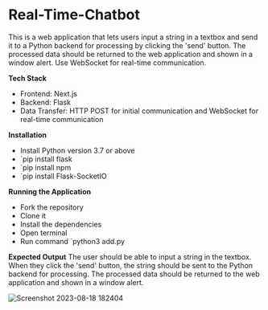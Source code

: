 # Real-Time-Chatbot

This is a web application that lets users input a string in a textbox and send it to a Python backend for processing by clicking the 'send' button. The processed data should be returned to the web application and shown in a window alert. Use WebSocket for real-time communication.

**Tech Stack**
* Frontend: Next.js
* Backend: Flask
* Data Transfer: HTTP POST for initial communication and WebSocket for real-time communication

**Installation**
* Install Python version 3.7 or above
* `pip install flask
* `pip install npm
* `pip install Flask-SocketIO

**Running the Application**
* Fork the repository
* Clone it
* Install the dependencies
* Open terminal
* Run command `python3 add.py

**Expected Output**
The user should be able to input a string in the textbox. When they click the 'send' button, the string should be sent to the Python backend for processing. The processed data should be returned to the web application and shown in a window alert.

![Screenshot 2023-08-18 182404](https://github.com/Harshal1414/Real-Time-Chatbot/assets/102987398/1febf89a-e122-4da8-adae-e1d90b9b499c)
